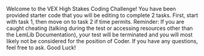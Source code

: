 Welcome to the VEX High Stakes Coding Challenge!
You have been provided starter code that you will be editing to complete 2 tasks.
First, start with task 1, then move on to task 2 if time permits.
Reminder: If you are caught cheating (talking during the test or accessing resources other than the LemLib Documentation), your test will be terminated and you will most likely not be considered for the position of Coder.
If you have any questions, feel free to ask.
Good Luck!
